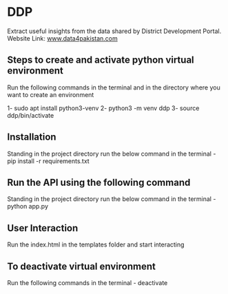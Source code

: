 # DDP
Extract useful insights from the data shared by District Development Portal.  
Website Link: www.data4pakistan.com

## Steps to create and activate python virtual environment 
Run the following commands in the terminal and in the directory where you want to create an environment

1- sudo apt install python3-venv
2- python3 -m venv ddp
3- source ddp/bin/activate

## Installation
Standing in the project directory run the below command in the terminal
    - pip install -r requirements.txt

## Run the API using the following command
Standing in the project directory run the below command in the terminal
    - python app.py

## User Interaction
Run the index.html in the templates folder and start interacting

## To deactivate virtual environment
Run the following commands in the terminal
    - deactivate